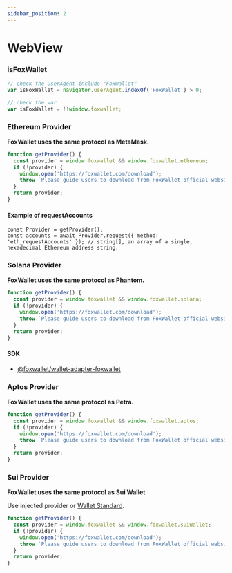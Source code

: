 ```yaml
---
sidebar_position: 2
---
```


# WebView

### isFoxWallet
```js
// check the UserAgent include "FoxWallet"
var isFoxWallet = navigator.userAgent.indexOf('FoxWallet') > 0;

// check the var
var isFoxWallet = !!window.foxwallet;
```

### Ethereum Provider

**FoxWallet uses the same protocol as MetaMask.**

```js
function getProvider() {
  const provider = window.foxwallet && window.foxwallet.ethereum;
  if (!provider) {
    window.open('https://foxwallet.com/download');
    throw `Please guide users to download from FoxWallet official website`
  }
  return provider;
}
```

#### Example of requestAccounts

```
const Provider = getProvider();
const accounts = await Provider.request({ method: 'eth_requestAccounts' }); // string[], an array of a single, hexadecimal Ethereum address string.
```

### Solana Provider

**FoxWallet uses the same protocol as Phantom.**

```js
function getProvider() {
  const provider = window.foxwallet && window.foxwallet.solana;
  if (!provider) {
    window.open('https://foxwallet.com/download');
    throw `Please guide users to download from FoxWallet official website`
  }
  return provider;
}
```

#### SDK
* [@foxwallet/wallet-adapter-foxwallet](https://www.npmjs.com/package/@foxwallet/wallet-adapter-foxwallet)

### Aptos Provider

**FoxWallet uses the same protocol as Petra.**

```js
function getProvider() {
  const provider = window.foxwallet && window.foxwallet.aptos;
  if (!provider) {
    window.open('https://foxwallet.com/download');
    throw `Please guide users to download from FoxWallet official website`
  }
  return provider;
}
```

### Sui Provider

**FoxWallet uses the same protocol as Sui Wallet**

Use injected provider or [Wallet Standard](https://github.com/wallet-standard/wallet-standard).

```js
function getProvider() {
  const provider = window.foxwallet && window.foxwallet.suiWallet;
  if (!provider) {
    window.open('https://foxwallet.com/download');
    throw `Please guide users to download from FoxWallet official website`
  }
  return provider;
}
```